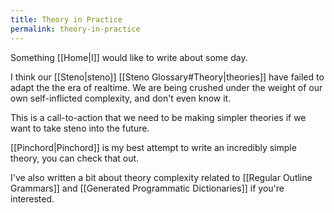 ```yaml
---
title: Theory in Practice
permalink: theory-in-practice
---
```


Something [[Home|I]] would like to write about some day.

I think our [[Steno|steno]] [[Steno Glossary#Theory|theories]] have failed to adapt the the era of realtime. We are being crushed under the weight of our own self-inflicted complexity, and don't even know it.

This is a call-to-action that we need to be making simpler theories if we want to take steno into the future.

[[Pinchord|Pinchord]] is my best attempt to write an incredibly simple theory, you can check that out.

I've also written a bit about theory complexity related to [[Regular Outline Grammars]] and [[Generated Programmatic Dictionaries]] if you're interested.